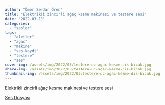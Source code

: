 ```yaml
---
author: "Ömer Serdar Ören"
title: "Elektrikli zincirli ağaç kesme makinesi ve testere sesi"
date: "2022-03-10"
categories: 
  - "sesler"
tags: 
  - "aletler"
  - "agac"
  - "makine"
  - "ses-kaydi"
  - "testere"
  - "ses"
cover-img: /assets/img/2022/03/testere-uc-agac-kesme-dis-bicak.jpg
share-img: /assets/img/2022/03/testere-uc-agac-kesme-dis-bicak.jpg
thumbnail-img: /assets/img/2022/03/testere-uc-agac-kesme-dis-bicak.jpg
---
```


Elektrikli zincirli ağaç kesme makinesi ve testere sesi

[Ses Dosyası](/assets/sound/2022/03/elektrikli-zincirli-agac-kesme-makinesi-testere-sesi.mp3)
